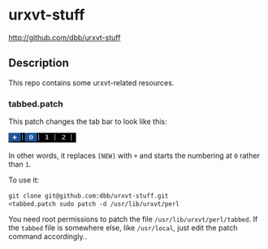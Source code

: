 # urxvt-stuff 

<http://github.com/dbb/urxvt-stuff>

## Description

This repo contains some urxvt-related resources.

### tabbed.patch

This patch changes the tab bar to look like this:

![Screenshot of the tab bar after patching](http://github.com/dbb/urxvt-stuff/raw/master/example.png)

In other words, it replaces `[NEW]` with `+` and starts the numbering at `0` rather than `1`.

To use it:

```
git clone git@github.com:dbb/urxvt-stuff.git
<tabbed.patch sudo patch -d /usr/lib/urxvt/perl
```
You need root permissions to patch the file `/usr/lib/urxvt/perl/tabbed`. If the `tabbed` file is somewhere else, like `/usr/local`, just edit the patch command accordingly..


